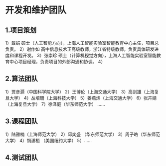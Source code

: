 # 开发和维护团队

## 1.项目策划 

1）戴娟 
硕士（人工智能方向），上海人工智能实验室智能教育中心主任，项目总负责。 
2）谢作如 
高中信息技术正高级教师，浙江省特级教师，负责具体研发进度和课程开发。 
3）张崇珍 
硕士（计算机视觉方向），上海人工智能实验室智能教育中心项目经理，负责项目的外部沟通和协调。
4） 

## 2.算法团队

1）贾彦灏（中国科学院大学）
2）王博伦（上海交通大学）
3）高剑雄（上海复旦大学）
4）丛培珊（上海科技大学）
5）姜燕炜（上海交通大学）
6）张卉婧（上海复旦大学）
7）徐泽庭（华东师范大学）
 ……

## 3.课程团队

1）陆雅楠（上海师范大学）
2）邱奕盛 （华东师范大学）
3）周子皓（华东师范大学）
4）胡潇桓 （美国纽约大学）
5）……



## 4.测试团队